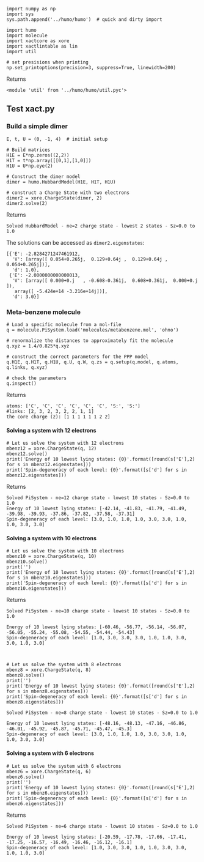     import numpy as np
    import sys
    sys.path.append('../humo/humo')  # quick and dirty import

    import humo
    import molecule
    import xactcore as xore
    import xactlintable as lin
    import util
    
    # set presisions when printing
    np.set_printoptions(precision=3, suppress=True, linewidth=200)

Returns

    <module 'util' from '../humo/humo/util.pyc'>

## Test xact.py

### Build a simple dimer

    E, t, U = (0, -1, 4)  # initial setup
    
    # Build matrices
    H1E = E*np.zeros((2,2))
    H1T = t*np.array([[0,1],[1,0]])
    H1U = U*np.eye(2)
    
    # Construct the dimer model
    dimer = humo.HubbardModel(H1E, H1T, H1U)

    # construct a Charge State with two electrons
    dimer2 = xore.ChargeState(dimer, 2)
    dimer2.solve(2)

Returns

    Solved HubbardModel - ne=2 charge state - lowest 2 states - Sz=0.0 to 1.0

The solutions can be accessed as ```dimer2.eigenstates```:

    [{'E': -2.8284271247461912,
      'V': [array([ 0.054+0.265j,  0.129+0.64j ,  0.129+0.64j ,  0.054+0.265j])],
      'd': 1.0},
     {'E': -2.0000000000000013,
      'V': [array([ 0.000+0.j   , -0.608-0.361j,  0.608+0.361j,  0.000+0.j   ]),
       array([ -5.424e+14 -3.216e+14j])],
      'd': 3.0}]

### Meta-benzene molecule

    # Load a specific molecule from a mol-file
    q = molecule.PiSystem.load('molecules/metabenzene.mol', 'ohno')
    
    # renormalize the distances to approximately fit the molecule
    q.xyz = 1.4/0.825*q.xyz
    
    # construct the correct parameters for the PPP model
    q.H1E, q.H1T, q.H1U, q.U, q.W, q.zs = q.setup(q.model, q.atoms, q.links, q.xyz)

    # check the parameters
    q.inspect()

Returns

    atoms: ['C', 'C', 'C', 'C', 'C', 'C', 'S:', 'S:']
    #links: [2, 3, 2, 3, 2, 2, 1, 1]
    the core charge (z): [1 1 1 1 1 1 2 2]

#### Solving a system with 12 electrons

    # Let us solve the system with 12 electrons
    mbenz12 = xore.ChargeState(q, 12)
    mbenz12.solve()
    print('Energy of 10 lowest lying states: {0}'.format([round(s['E'],2) for s in mbenz12.eigenstates]))
    print('Spin-degeneracy of each level: {0}'.format([s['d'] for s in mbenz12.eigenstates]))

Returns

    Solved PiSystem - ne=12 charge state - lowest 10 states - Sz=0.0 to 1.0
    Energy of 10 lowest lying states: [-42.14, -41.83, -41.79, -41.49, -39.98, -39.93, -37.86, -37.82, -37.58, -37.31]
    Spin-degeneracy of each level: [3.0, 1.0, 1.0, 1.0, 3.0, 3.0, 1.0, 1.0, 3.0, 3.0]

#### Solving a system with 10 electrons

    # Let us solve the system with 10 electrons
    mbenz10 = xore.ChargeState(q, 10)
    mbenz10.solve()
    print('')
    print('Energy of 10 lowest lying states: {0}'.format([round(s['E'],2) for s in mbenz10.eigenstates]))
    print('Spin-degeneracy of each level: {0}'.format([s['d'] for s in mbenz10.eigenstates]))

Returns 

    Solved PiSystem - ne=10 charge state - lowest 10 states - Sz=0.0 to 1.0
    
    Energy of 10 lowest lying states: [-60.46, -56.77, -56.14, -56.07, -56.05, -55.24, -55.08, -54.55, -54.44, -54.43]
    Spin-degeneracy of each level: [1.0, 3.0, 3.0, 3.0, 1.0, 1.0, 3.0, 3.0, 1.0, 3.0]



    # Let us solve the system with 8 electrons
    mbenz8 = xore.ChargeState(q, 8)
    mbenz8.solve()
    print('')
    print('Energy of 10 lowest lying states: {0}'.format([round(s['E'],2) for s in mbenz8.eigenstates]))
    print('Spin-degeneracy of each level: {0}'.format([s['d'] for s in mbenz8.eigenstates]))

    Solved PiSystem - ne=8 charge state - lowest 10 states - Sz=0.0 to 1.0
    
    Energy of 10 lowest lying states: [-48.16, -48.13, -47.16, -46.86, -46.01, -45.92, -45.87, -45.71, -45.47, -45.3]
    Spin-degeneracy of each level: [3.0, 1.0, 1.0, 1.0, 3.0, 3.0, 1.0, 1.0, 3.0, 3.0]

#### Solving a system with 6 electrons

    # Let us solve the system with 6 electrons
    mbenz6 = xore.ChargeState(q, 6)
    mbenz6.solve()
    print('')
    print('Energy of 10 lowest lying states: {0}'.format([round(s['E'],2) for s in mbenz6.eigenstates]))
    print('Spin-degeneracy of each level: {0}'.format([s['d'] for s in mbenz6.eigenstates]))

Returns 

    Solved PiSystem - ne=6 charge state - lowest 10 states - Sz=0.0 to 1.0
    
    Energy of 10 lowest lying states: [-20.59, -17.78, -17.66, -17.41, -17.25, -16.57, -16.49, -16.46, -16.12, -16.1]
    Spin-degeneracy of each level: [1.0, 3.0, 3.0, 1.0, 1.0, 3.0, 3.0, 1.0, 1.0, 3.0]




    
